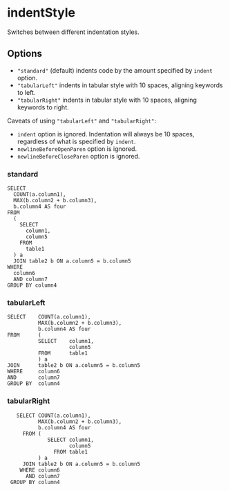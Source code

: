 # indentStyle

Switches between different indentation styles.

## Options

- `"standard"` (default) indents code by the amount specified by `indent` option.
- `"tabularLeft"` indents in tabular style with 10 spaces, aligning keywords to left.
- `"tabularRight"` indents in tabular style with 10 spaces, aligning keywords to right.

Caveats of using `"tabularLeft"` and `"tabularRight"`:

- `indent` option is ignored. Indentation will always be 10 spaces, regardless of what is specified by `indent`.
- `newlineBeforeOpenParen` option is ignored.
- `newlineBeforeCloseParen` option is ignored.

### standard

```
SELECT
  COUNT(a.column1),
  MAX(b.column2 + b.column3),
  b.column4 AS four
FROM
  (
    SELECT
      column1,
      column5
    FROM
      table1
  ) a
  JOIN table2 b ON a.column5 = b.column5
WHERE
  column6
  AND column7
GROUP BY column4
```

### tabularLeft

```
SELECT    COUNT(a.column1),
          MAX(b.column2 + b.column3),
          b.column4 AS four
FROM      (
          SELECT    column1,
                    column5
          FROM      table1
          ) a
JOIN      table2 b ON a.column5 = b.column5
WHERE     column6
AND       column7
GROUP BY  column4
```

### tabularRight

```
   SELECT COUNT(a.column1),
          MAX(b.column2 + b.column3),
          b.column4 AS four
     FROM (
             SELECT column1,
                    column5
               FROM table1
          ) a
     JOIN table2 b ON a.column5 = b.column5
    WHERE column6
      AND column7
 GROUP BY column4
```

